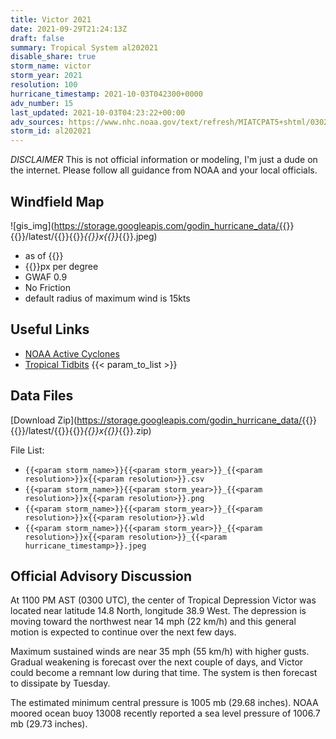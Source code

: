 ```yaml
---
title: Victor 2021
date: 2021-09-29T21:24:13Z
draft: false
summary: Tropical System al202021
disable_share: true
storm_name: victor
storm_year: 2021
resolution: 100
hurricane_timestamp: 2021-10-03T042300+0000
adv_number: 15
last_updated: 2021-10-03T04:23:22+00:00
adv_sources: https://www.nhc.noaa.gov/text/refresh/MIATCPAT5+shtml/030244.shtml;https://www.nhc.noaa.gov/refresh/graphics_at5+shtml/024615.shtml?cone
storm_id: al202021
---
```

*DISCLAIMER* This is not official information or modeling, I'm just a dude on the internet.  Please follow all guidance from NOAA and your local officials.

## Windfield Map
![gis_img](https://storage.googleapis.com/godin_hurricane_data/{{<param storm_name>}}{{<param storm_year>}}/latest/{{<param storm_name>}}{{<param storm_year>}}_{{<param resolution>}}x{{<param resolution>}}_{{<param hurricane_timestamp>}}.jpeg)

- as of {{<param last_updated>}}
- {{<param resolution>}}px per degree
- GWAF 0.9
- No Friction
- default radius of maximum wind is 15kts

## Useful Links
- [NOAA Active Cyclones](https://www.nhc.noaa.gov/)
- [Tropical Tidbits](https://www.tropicaltidbits.com/storminfo/)
{{< param_to_list >}}

## Data Files
[Download Zip](https://storage.googleapis.com/godin_hurricane_data/{{<param storm_name>}}{{<param storm_year>}}/latest/{{<param storm_name>}}{{<param storm_year>}}_{{<param resolution>}}x{{<param resolution>}}_{{<param hurricane_timestamp>}}.zip)

File List:
- `{{<param storm_name>}}{{<param storm_year>}}_{{<param resolution>}}x{{<param resolution>}}.csv`
- `{{<param storm_name>}}{{<param storm_year>}}_{{<param resolution>}}x{{<param resolution>}}.png`
- `{{<param storm_name>}}{{<param storm_year>}}_{{<param resolution>}}x{{<param resolution>}}.wld`
- `{{<param storm_name>}}{{<param storm_year>}}_{{<param resolution>}}x{{<param resolution>}}_{{<param hurricane_timestamp>}}.jpeg`


## Official Advisory Discussion
At 1100 PM AST (0300 UTC), the center of Tropical Depression Victor
was located near latitude 14.8 North, longitude 38.9 West. The
depression is moving toward the northwest near 14 mph (22 km/h) and
this general motion is expected to continue over the next few days.
 
Maximum sustained winds are near 35 mph (55 km/h) with higher gusts. 
Gradual weakening is forecast over the next couple of days, and 
Victor could become a remnant low during that time. The system is 
then forecast to dissipate by Tuesday.
 
The estimated minimum central pressure is 1005 mb (29.68 inches). 
NOAA moored ocean buoy 13008 recently reported a sea level pressure 
of 1006.7 mb (29.73 inches).